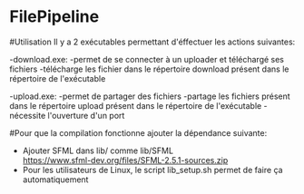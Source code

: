 # FilePipeline

#Utilisation 
Il y a 2 exécutables permettant d'éffectuer les actions suivantes:

-download.exe:
	-permet de se connecter à un uploader et téléchargé ses fichiers
	-télécharge les fichier dans le répertoire download présent dans le répertoire de l'exécutable

-upload.exe:
	-permet de partager des fichiers
	-partage les fichiers présent dans le répertoire upload présent dans le répertoire de l'exécutable
	-nécessite l'ouverture d'un port

#Pour que la compilation fonctionne ajouter la dépendance suivante:
- Ajouter SFML dans lib/ comme lib/SFML  
	https://www.sfml-dev.org/files/SFML-2.5.1-sources.zip  
- Pour les utilisateurs de Linux, le script lib_setup.sh permet de faire ça automatiquement  


